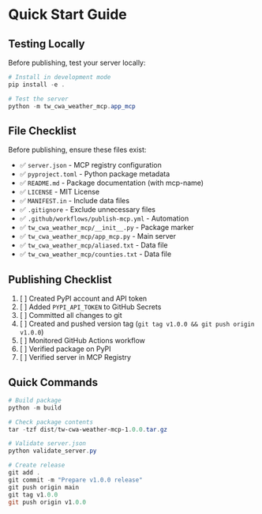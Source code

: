 # Quick Start Guide

## Testing Locally

Before publishing, test your server locally:

```powershell
# Install in development mode
pip install -e .

# Test the server
python -m tw_cwa_weather_mcp.app_mcp
```

## File Checklist

Before publishing, ensure these files exist:

- ✅ `server.json` - MCP registry configuration
- ✅ `pyproject.toml` - Python package metadata
- ✅ `README.md` - Package documentation (with mcp-name)
- ✅ `LICENSE` - MIT License
- ✅ `MANIFEST.in` - Include data files
- ✅ `.gitignore` - Exclude unnecessary files
- ✅ `.github/workflows/publish-mcp.yml` - Automation
- ✅ `tw_cwa_weather_mcp/__init__.py` - Package marker
- ✅ `tw_cwa_weather_mcp/app_mcp.py` - Main server
- ✅ `tw_cwa_weather_mcp/aliased.txt` - Data file
- ✅ `tw_cwa_weather_mcp/counties.txt` - Data file

## Publishing Checklist

1. [ ] Created PyPI account and API token
2. [ ] Added `PYPI_API_TOKEN` to GitHub Secrets
3. [ ] Committed all changes to git
4. [ ] Created and pushed version tag (`git tag v1.0.0 && git push origin v1.0.0`)
5. [ ] Monitored GitHub Actions workflow
6. [ ] Verified package on PyPI
7. [ ] Verified server in MCP Registry

## Quick Commands

```powershell
# Build package
python -m build

# Check package contents
tar -tzf dist/tw-cwa-weather-mcp-1.0.0.tar.gz

# Validate server.json
python validate_server.py

# Create release
git add .
git commit -m "Prepare v1.0.0 release"
git push origin main
git tag v1.0.0
git push origin v1.0.0
```
